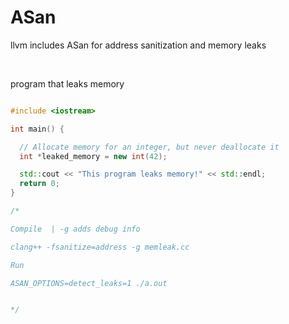 # ASan

llvm includes ASan for address sanitization and memory leaks

<br/>

program that leaks memory

```cpp

#include <iostream>

int main() {

  // Allocate memory for an integer, but never deallocate it
  int *leaked_memory = new int(42);

  std::cout << "This program leaks memory!" << std::endl;
  return 0;
}

/*

Compile  | -g adds debug info

clang++ -fsanitize=address -g memleak.cc

Run

ASAN_OPTIONS=detect_leaks=1 ./a.out


*/

```
